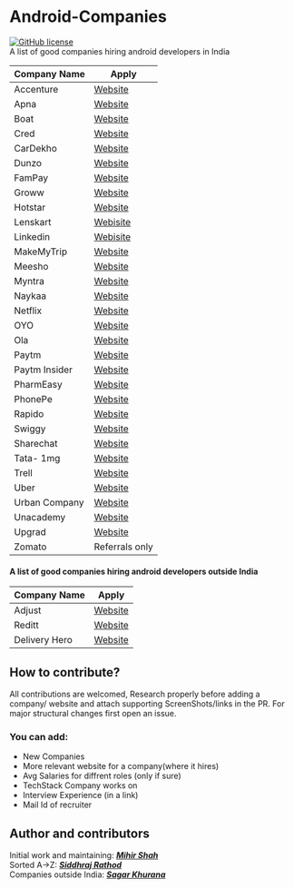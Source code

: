 # Android-Companies
[![GitHub license](https://img.shields.io/badge/License-MIT-blue.svg)](LICENSE)
<br>
A list of good companies hiring android developers in India

| Company Name  | Apply |
| ------------- | ------------- |
| Accenture| <a href="https://www.linkedin.com/jobs/view/android-application-development-application-developer-at-accenture-in-india-2750618759/?originalSubdomain=in">Website</a>  |
| Apna| <a href="https://www.linkedin.com/jobs/view/2807079631/">Website</a>  |
| Boat| <a href="https://www.linkedin.com/jobs/view/2843130557/">Website</a>  |
| Cred| <a href="https://careers.cred.club/allJob">Website</a>  |
| CarDekho| <a href="https://www.linkedin.com/jobs/view/2831917263/">Website</a>  |
| Dunzo| <a href="https://www.linkedin.com/jobs/view/2855617230/">Website</a>  |
| FamPay| <a href="https://www.linkedin.com/jobs/view/2822802518/">Website</a>  |
| Groww| <a href="https://groww.skillate.com/jobs/11795">Website</a>  |
| Hotstar| <a href="https://www.linkedin.com/jobs/view/2848222142/">Website</a> |
| Lenskart| <a href="https://hiring.lenskart.com/o/software-developer-android">Webisite</a> | 
| Linkedin| <a href="https://www.linkedin.com/jobs/view/2742718651/">Webisite</a> |
| MakeMyTrip| <a href="https://careers.makemytrip.com/prod/jobs">Website</a>  |
| Meesho| <a href="https://careers.meesho.com/#!/">Website</a>  |
| Myntra| <a href="https://careers.myntra.com/jobs/technology">Website</a>  |
| Naykaa| <a href="https://www.nykaa.com/careers">Website</a>  |
| Netflix| <a href="">Website</a>  |
| OYO| <a href="">Website</a>  |
| Ola| <a href="">Website</a>  |
| Paytm| <a href="">Website</a>  |
| Paytm Insider| <a href="https://angel.co/company/insider-2/jobs">Website</a>  |
| PharmEasy| <a href="https://pharmeasy.in/careers/jobs/?jobId=vSChW6SHmMwh">Website</a>  |
| PhonePe| <a href="">Website</a>  |
| Rapido| <a href="">Website</a>  |
| Swiggy| <a href="">Website</a>  |
| Sharechat| <a href="">Website</a>  |
| Tata- 1mg| <a href="https://1mg.darwinbox.in/ms/candidate/careers/a61d2e7b581270">Website</a>  |
| Trell| <a href="">Website</a>  |
| Uber| <a href="">Website</a>  |
| Urban Company| <a href="">Website</a>  |
| Unacademy| <a href="">Website</a>  |
| Upgrad| <a href="">Website</a>  |
| Zomato | Referrals only |

#### A list of good companies hiring android developers outside India

| Company Name  | Apply |
| ------------- | ------------- |
| Adjust| <a href="https://www.adjust.com/company/careers/jobs/">Website</a>  |
| Reditt| <a href="https://www.redditinc.com/careers/#job-info">Website</a>  |
| Delivery Hero| <a href="https://careers.deliveryhero.com/global/en/c/tech-jobs">Website</a>  |


## How to contribute?
All contributions are welcomed, Research properly before adding a company/ website and attach supporting ScreenShots/links in the PR. For major structural changes first open an issue.
### You can add:
- New Companies
- More relevant website for a company(where it hires)
- Avg Salaries for diffrent roles (only if sure)
- TechStack Company works on 
- Interview Experience (in a link)
- Mail Id of recruiter

## Author and contributors
Initial work and maintaining: <a href="https://github.com/Miihir79">***Mihir Shah***</a> <br>
Sorted A->Z: <a href="https://github.com/siddhraj-sinh">***Siddhraj Rathod***</a> <br>
Companies outside India: <a href="https://github.com/hellosagar">***Sagar Khurana***</a> <br>
